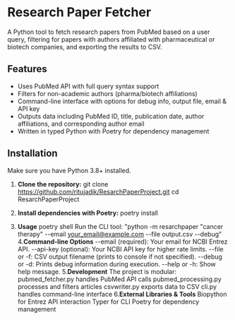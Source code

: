 # Research Paper Fetcher

A Python tool to fetch research papers from PubMed based on a user query, filtering for papers with authors affiliated with pharmaceutical or biotech companies, and exporting the results to CSV.

## Features

- Uses PubMed API with full query syntax support
- Filters for non-academic authors (pharma/biotech affiliations)
- Command-line interface with options for debug info, output file, email & API key
- Outputs data including PubMed ID, title, publication date, author affiliations, and corresponding author email
- Written in typed Python with Poetry for dependency management

## Installation

Make sure you have Python 3.8+ installed.

1. **Clone the repository:**
git clone https://github.com/ritujadik/ResarchPaperProject.git
cd ResarchPaperProject

2. **Install dependencies with Poetry:**
 poetry install
3. **Usage**
 poetry shell
 Run the CLI tool:
 "python -m resarchpaper "cancer therapy" --email your_email@example.com --file output.csv --debug"
4.**Command-line Options**
--email (required): Your email for NCBI Entrez API.
--api-key (optional): Your NCBI API key for higher rate limits.
--file or -f: CSV output filename (prints to console if not specified).
--debug or -d: Prints debug information during execution.
--help or -h: Show help message.
5.**Development**
The project is modular:
pubmed_fetcher.py handles PubMed API calls
pubmed_processing.py processes and filters articles
csvwriter.py exports data to CSV
cli.py handles command-line interface
6.**External Libraries & Tools**
Biopython for Entrez API interaction
Typer for CLI
Poetry for dependency management
